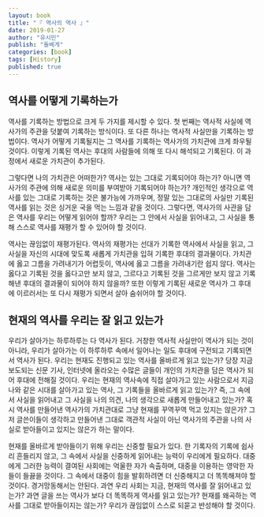 ```yaml
---
layout: book
title: "『 역사의 역사 』"
date: 2019-01-27
author: "유시민"
publish: "돌베게"
categories: [book]
tags: [History]
published: true
---
```


## 역사를 어떻게 기록하는가

역사를 기록하는 방법으로 크게 두 가지를 제시할 수 있다. 첫 번째는 역사적 사실에 역사가의 주관을 덧붙여 기록하는 방식이다. 또 다른 하나는 역사적 사실만을 기록하는 방법이다. 역사가 어떻게 기록될지는 그 역사를 기록하는 역사가의 가치관에 크게 좌우될 것이다. 이렇게 기록된 역사는 후대의 사람들에 의해 또 다시 해석되고 기록된다. 이 과정에서 새로운 가치관이 추가된다.

그렇다면 나의 가치관은 어떠한가? 역사는 있는 그대로 기록되어야 하는가? 아니면 역사가의 주관에 의해 새로운 의미를 부여받아 기록되어야 하는가? 개인적인 생각으로 역사를 있는 그대로 기록하는 것은 불가능에 가까우며, 정말 있는 그대로의 사실만 기록된 역사를 읽는 것은 싱거운 국을 먹는 느낌과 같을 것이다. 그렇다면, 역사가의 사관을 담은 역사를 우리는 어떻게 읽어야 할까? 우리는 그 안에서 사실을 읽어내고, 그 사실을 통해 스스로 역사를 재평가 할 수 있어야 할 것이다.

역사는 끊임없이 재평가된다. 역사의 재평가는 선대가 기록한 역사에서 사실을 읽고, 그 사실을 자신의 시대에 맞도록 새롭게 가치관을 입혀 기록한 후대의 결과물이다. 가치관에 옳고 그름을 가려내기가 어렵듯이, 역사에 옳고 그름을 가려내기란 쉽지 않다. 역사는 옳다고 기록된 것을 옳다고만 보지 않고, 그르다고 기록된 것을 그르게만 보지 않고 기록해낸 후대의 결과물이 되어야 하지 않을까? 또한 이렇게 기록된 새로운 역사가 그 후대에 이르러서는 또 다시 재평가 되면서 살아 숨쉬어야 할 것이다.

## 현재의 역사를 우리는 잘 읽고 있는가

우리가 살아가는 하루하루는 다 역사가 된다. 거창한 역사적 사실만이 역사가 되는 것이 아니라, 우리가 살아가는 이 하루하루 속에서 일어나는 일도 후대에 구전되고 기록되면서 역사가 된다. 우리는 현재도 진행되고 있는 역사를 올바르게 읽고 있는가? 당장 지금 보도되는 신문 기사, 인터넷에 올라오는 수많은 글들이 개인의 가치관을 담은 역사가 되어 후대에 전해질 것이다. 우리는 현재의 역사속에 직접 살아가고 있는 사람으로서 지금 나와 같은 시대를 살아가고 있는 역사, 그 기록들을 올바르게 읽고 있는가? 즉, 그 속에서 사실을 읽어내고 그 사실을 나의 의견, 나의 생각으로 새롭게 만들어내고 있는가? 혹시 역사를 만들어낸 역사가의 가치관대로 그냥 현재를 꾸역꾸역 먹고 있지는 않은가? 그저 글쓴이들이 생각하고 만들어낸 그대로 객관적 사실이 아닌 역사가의 주관을 나의 사실로 받아들이고 있지는 않은가 하는 말이다.

현재를 올바르게 받아들이기 위해 우리는 신중할 필요가 있다. 한 기록자의 기록에 쉽사리 흔들리지 않고, 그 속에서 사실을 신중하게 읽어내는 능력이 우리에게 필요하다. 대중에게 그러한 능력이 결여된 사회에는 억울한 자가 속출하며, 대중을 이용하는 영악한 자들이 들끓을 것이다. 그 속에서 대중이 힘을 발휘하려면 더 신중해지고 더 똑똑해져야 할 것이다. 경거망동해서는 안된다. 과연 우리 사회는 지금, 현재의 역사를 잘 읽어내고 있는가? 과연 글을 쓰는 역사가 보다 더 똑똑하게 역사를 읽고 있는가? 현재를 왜곡하는 역사를 그대로 받아들이지는 않는가? 우리가 끊임없이 스스로 되묻고 반성해야 할 것이다.
